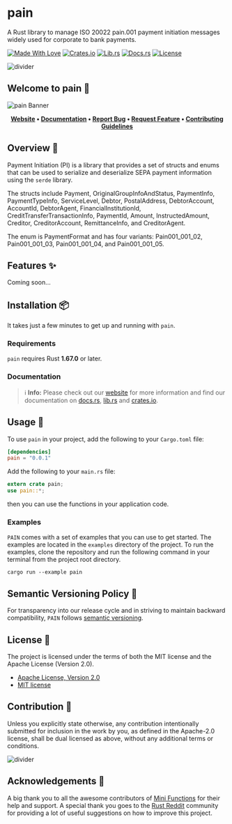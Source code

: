 # pain

A Rust library to manage ISO 20022 pain.001 payment initiation messages widely used for corporate to bank payments.

[![Made With Love][made-with-rust]][6]
[![Crates.io][crates-badge]][8]
[![Lib.rs][libs-badge]][10]
[![Docs.rs][docs-badge]][9]
[![License][license-badge]][2]

![divider][divider]

## Welcome to pain 👋

![pain Banner][banner]

<!-- markdownlint-disable MD033 -->
<center>

**[Website][0]
• [Documentation][9]
• [Report Bug][3]
• [Request Feature][3]
• [Contributing Guidelines][4]**

</center>

<!-- markdownlint-enable MD033 -->

## Overview 📖

Payment Initiation (PI) is a library that provides a set of structs
and enums that can be used to serialize and deserialize SEPA payment
information using the `serde` library.

The structs include Payment, OriginalGroupInfoAndStatus, PaymentInfo,
PaymentTypeInfo, ServiceLevel, Debtor, PostalAddress, DebtorAccount,
AccountId, DebtorAgent, FinancialInstitutionId,
CreditTransferTransactionInfo, PaymentId, Amount, InstructedAmount,
Creditor, CreditorAccount, RemittanceInfo, and CreditorAgent.

The enum is PaymentFormat and has four variants: Pain001_001_02,
Pain001_001_03, Pain001_001_04, and Pain001_001_05.

## Features ✨

Coming soon...

## Installation 📦

It takes just a few minutes to get up and running with `pain`.

### Requirements

`pain` requires Rust **1.67.0** or later.

### Documentation

> ℹ️ **Info:** Please check out our [website][0] for more information
and find our documentation on [docs.rs][9], [lib.rs][10] and
[crates.io][8].

## Usage 📖

To use `pain` in your project, add the following to your
`Cargo.toml` file:

```toml
[dependencies]
pain = "0.0.1"
```

Add the following to your `main.rs` file:

```rust
extern crate pain;
use pain::*;
```

then you can use the functions in your application code.

### Examples

`PAIN` comes with a set of examples that you can use to get started. The
examples are located in the `examples` directory of the project. To run
the examples, clone the repository and run the following command in your
terminal from the project root directory.

```shell
cargo run --example pain
```

## Semantic Versioning Policy 🚥

For transparency into our release cycle and in striving to maintain
backward compatibility, `PAIN` follows [semantic versioning][7].

## License 📝

The project is licensed under the terms of both the MIT license and the
Apache License (Version 2.0).

- [Apache License, Version 2.0][1]
- [MIT license][2]

## Contribution 🤝

Unless you explicitly state otherwise, any contribution intentionally
submitted for inclusion in the work by you, as defined in the Apache-2.0
license, shall be dual licensed as above, without any additional terms
or conditions.

![divider][divider]

## Acknowledgements 💙

A big thank you to all the awesome contributors of [Mini Functions][6]
for their help and support. A special thank you goes to the
[Rust Reddit](https://www.reddit.com/r/rust/) community for providing a
lot of useful suggestions on how to improve this project.

[0]: https://minifunctions.com/pain
[1]: http://www.apache.org/licenses/LICENSE-2.0
[2]: http://opensource.org/licenses/MIT
[3]: https://github.com/sebastienrousseau/pain/issues
[4]: https://raw.githubusercontent.com/sebastienrousseau/pain/main/.github/CONTRIBUTING.md
[6]: https://github.com/sebastienrousseau/pain/graphs/contributors
[7]: http://semver.org/
[8]: https://crates.io/crates/pain
[9]: https://docs.rs/pain
[10]: https://lib.rs/crates/pain

[banner]: https://raw.githubusercontent.com/sebastienrousseau/vault/main/assets/pain/banners/banner-pain-1597x377.svg "Pain Banner"
[crates-badge]: https://img.shields.io/crates/v/pain.svg?style=for-the-badge 'Crates.io'
[divider]: https://raw.githubusercontent.com/sebastienrousseau/vault/main/assets/elements/divider.svg "divider"
[docs-badge]: https://img.shields.io/docsrs/pain.svg?style=for-the-badge 'Docs.rs'
[libs-badge]: https://img.shields.io/badge/lib.rs-v0.0.2-orange.svg?style=for-the-badge 'Lib.rs'
[license-badge]: https://img.shields.io/crates/l/pain.svg?style=for-the-badge 'License'
[made-with-rust]: https://img.shields.io/badge/rust-f04041?style=for-the-badge&labelColor=c0282d&logo=rust 'Made With Rust'

